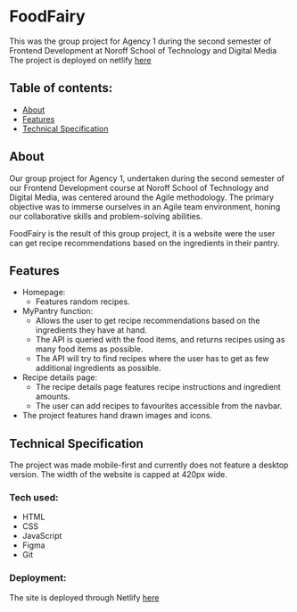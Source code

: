 # FoodFairy
This was the group project for Agency 1 during the second semester of Frontend Development at Noroff School of Technology and Digital Media
The project is deployed on netlify [here](foodfairy.netlify.app)

## Table of contents:
- [About](#about)
- [Features](#features)
- [Technical Specification](#technical-specification)


## About

Our group project for Agency 1, undertaken during the second semester of our Frontend Development course at Noroff School of Technology and Digital Media, was centered around the Agile methodology. The primary objective was to immerse ourselves in an Agile team environment, honing our collaborative skills and problem-solving abilities.

FoodFairy is the result of this group project, it is a website were the user can get recipe recommendations based on the ingredients in their pantry.



## Features

* Homepage:
  * Features random recipes.
* MyPantry function:
  * Allows the user to get recipe recommendations based on the ingredients they have at hand.
  * The API is queried with the food items, and returns recipes using as many food items as possible.
  * The API will try to find recipes where the user has to get as few additional ingredients as possible.
* Recipe details page:
  * The recipe details page features recipe instructions and ingredient amounts.
  * The user can add recipes to favourites accessible from the navbar.
* The project features hand drawn images and icons.


## Technical Specification

The project was made mobile-first and currently does not feature a desktop version.
The width of the website is capped at 420px wide.

### Tech used:
- HTML
- CSS
- JavaScript
- Figma
- Git

### Deployment:

The site is deployed through Netlify [here](foodfairy.netlify.app)
